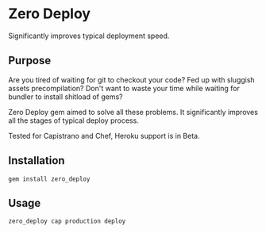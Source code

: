 # Zero Deploy

Significantly improves typical deployment speed.

## Purpose

Are you tired of waiting for git to checkout your code?
Fed up with sluggish assets precompilation?
Don't want to waste your time while waiting for bundler to install shitload of gems?

Zero Deploy gem aimed to solve all these problems. It significantly improves all the stages of typical deploy process.

Tested for Capistrano and Chef, Heroku support is in Beta.

## Installation

    gem install zero_deploy

## Usage

    zero_deploy cap production deploy
